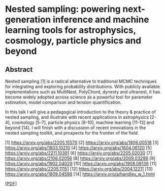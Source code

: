 # Nested sampling: powering next-generation inference and machine learning tools for astrophysics, cosmology, particle physics and beyond

## Abstract

Nested sampling [1] is a radical alternative to traditional MCMC techniques for integrating and exploring probability distributions. With publicly available implementations such as MultiNest, PolyChord, dynesty and ultranest, it has become widely adopted across science as a powerful tool for parameter estimation, model comparison and tension quantification.

In this talk I will give a pedagogical introduction to the theory & practice of nested sampling, and illustrate with recent applications in astrophysics [2-4], cosmology [5-7], particle physics [8-10], machine learning [11-13] and beyond [14]. I will finish with a discussion of recent innovations in the nested sampling toolkit, and prospects for the frontier of the field.

[1]  https://arxiv.org/abs/2205.15570
[2]  https://arxiv.org/abs/1806.00518
[3]  https://arxiv.org/abs/1803.10210
[4]  https://arxiv.org/abs/1604.06120
[5]  https://arxiv.org/abs/2211.10391
[6]  https://arxiv.org/abs/2205.02030
[7]  https://arxiv.org/abs/2106.02056
[8]  https://arxiv.org/abs/2009.03286
[9]  https://arxiv.org/abs/1902.04029
[10] https://arxiv.org/abs/1908.09139
[11] https://arxiv.org/abs/2205.11151
[12] https://arxiv.org/abs/2004.12211
[13] https://arxiv.org/abs/1809.04598
[14] https://arxiv.org/a/handley_w_1.html


 
[[PDF](https://github.com/williamjameshandley/talks/raw/ucl_2023/will_handley_ucl_2023.pdf)] 
